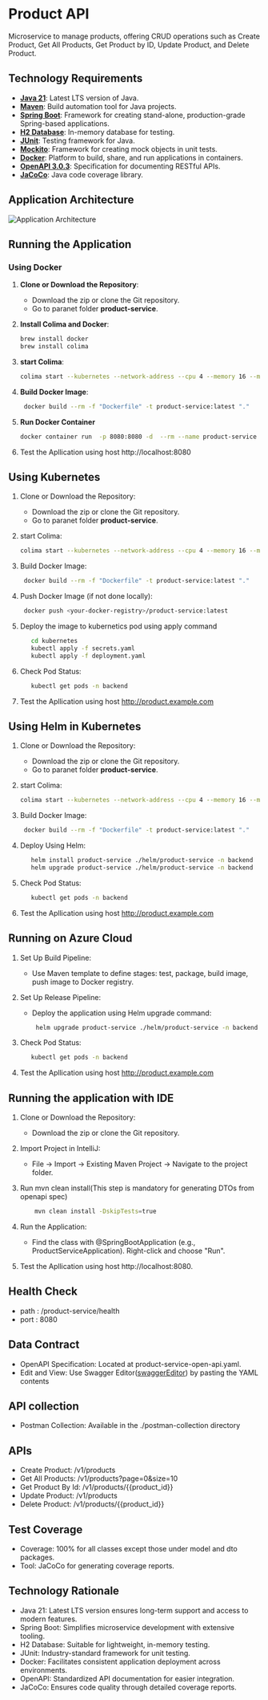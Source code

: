 # Product API

Microservice to manage products, offering CRUD operations such as Create Product, Get All Products, Get Product by ID, Update Product, and Delete Product.

## Technology Requirements

- **[Java 21](https://www.oracle.com/java/)**: Latest LTS version of Java.
- **[Maven](https://maven.apache.org/)**: Build automation tool for Java projects.
- **[Spring Boot](https://spring.io/projects/spring-boot/)**: Framework for creating stand-alone, production-grade Spring-based applications.
- **[H2 Database](https://www.h2database.com/html/main.html)**: In-memory database for testing.
- **[JUnit](https://junit.org/)**: Testing framework for Java.
- **[Mockito](https://site.mockito.org/)**: Framework for creating mock objects in unit tests.
- **[Docker](https://www.docker.com/)**: Platform to build, share, and run applications in containers.
- **[OpenAPI 3.0.3](https://spec.openapis.org/oas/v3.0.3)**: Specification for documenting RESTful APIs.
- **[JaCoCo](https://www.eclemma.org/jacoco/)**: Java code coverage library.

## Application Architecture

![Application Architecture](images/product-service.png)

## Running the Application

### Using Docker
1. **Clone or Download the Repository**:

   - Download the zip or clone the Git repository.
   - Go to paranet folder **product-service**.

2. **Install Colima and Docker**:
   ```bash
   brew install docker
   brew install colima


3. **start Colima**:
    ```bash
    colima start --kubernetes --network-address --cpu 4 --memory 16 --mount $HOME:w
    
    ```
4. **Build Docker Image**:
    ```bash
     docker build --rm -f "Dockerfile" -t product-service:latest "."
    ```
5. **Run Docker Container**
    ```bash
    docker container run  -p 8080:8080 -d  --rm --name product-service product-service:latest
    ```
6. Test the Apllication using host http://localhost:8080
## Using Kubernetes
1. Clone or Download the Repository:

   - Download the zip or clone the Git repository.
   - Go to paranet folder **product-service**.
2. start Colima:
    ```bash
    colima start --kubernetes --network-address --cpu 4 --memory 16 --mount $HOME:w
    
    ```
3. Build Docker Image:
    ```bash
     docker build --rm -f "Dockerfile" -t product-service:latest "."
    ```
4. Push Docker Image (if not done locally):
    ```bash
     docker push <your-docker-registry>/product-service:latest
    ```

5. Deploy the image to kubernetics pod using apply command 
    ```bash
       cd kubernetes
       kubectl apply -f secrets.yaml
       kubectl apply -f deployment.yaml
     ```

6. Check Pod Status:
    ```bash
       kubectl get pods -n backend
    ```
7. Test the Apllication using host http://product.example.com
## Using Helm in Kubernetes
1. Clone or Download the Repository:

   - Download the zip or clone the Git repository.
   - Go to paranet folder **product-service**.
2. start Colima:
    ```bash
    colima start --kubernetes --network-address --cpu 4 --memory 16 --mount $HOME:w
    
    ```

3. Build Docker Image:
    ```bash
     docker build --rm -f "Dockerfile" -t product-service:latest "."
    ```
4. Deploy Using Helm:
    ```bash
       helm install product-service ./helm/product-service -n backend
       helm upgrade product-service ./helm/product-service -n backend
     ```
5. Check Pod Status:
    ```bash
       kubectl get pods -n backend
    ```
6. Test the Apllication using host http://product.example.com
## Running on Azure Cloud

1. Set Up Build Pipeline:

   - Use Maven template to define stages: test, package, build image, push image to Docker registry.
2. Set Up Release Pipeline:

    - Deploy the application using Helm upgrade command:
      ```bash
       helm upgrade product-service ./helm/product-service -n backend
      ```
3. Check Pod Status:
    ```bash
       kubectl get pods -n backend
      ```
4. Test the Apllication using host http://product.example.com
## Running the application with IDE

1. Clone or Download the Repository:

   - Download the zip or clone the Git repository.
2. Import Project in IntelliJ:

   - File -> Import -> Existing Maven Project -> Navigate to the project folder.
3. Run mvn clean install(This step is mandatory for generating DTOs from openapi spec)
    ```bash
        mvn clean install -DskipTests=true 
      ```
4. Run the Application:

   - Find the class with @SpringBootApplication (e.g., ProductServiceApplication).
   Right-click and choose "Run".

5. Test the Apllication using host http://localhost:8080.

     
## Health Check
- path : /product-service/health
- port : 8080


## Data Contract

- OpenAPI Specification: Located at product-service-open-api.yaml.
- Edit and View: Use Swagger Editor([swaggerEditor](https://editor.swagger.io)) by pasting the YAML contents


## API collection
- Postman Collection: Available in the ./postman-collection directory

## APIs
- Create Product: /v1/products
- Get All Products: /v1/products?page=0&size=10
- Get Product By Id: /v1/products/{{product_id}}
- Update Product: /v1/products
- Delete Product: /v1/products/{{product_id}}
  
## Test Coverage
- Coverage: 100% for all classes except those under model and dto packages.
- Tool: JaCoCo for generating coverage reports.

## Technology Rationale
- Java 21: Latest LTS version ensures long-term support and access to modern features.
- Spring Boot: Simplifies microservice development with extensive tooling.
- H2 Database: Suitable for lightweight, in-memory testing.
- JUnit: Industry-standard framework for unit testing.
- Docker: Facilitates consistent application deployment across environments.
- OpenAPI: Standardized API documentation for easier integration.
- JaCoCo: Ensures code quality through detailed coverage reports.
